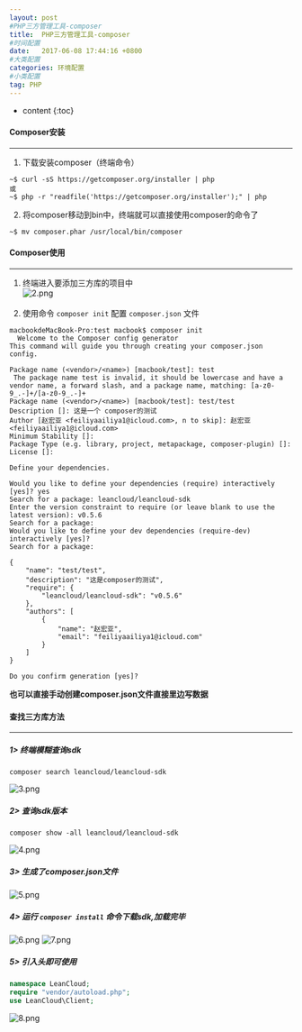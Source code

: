 ```yaml
---
layout: post
#PHP三方管理工具-composer
title:  PHP三方管理工具-composer
#时间配置
date:   2017-06-08 17:44:16 +0800
#大类配置
categories: 环境配置
#小类配置
tag: PHP
---
```


* content
{:toc}

#### Composer安装
----
1. 下载安装composer（终端命令）
```shell
~$ curl -sS https://getcomposer.org/installer | php
或
~$ php -r "readfile('https://getcomposer.org/installer');" | php
```

2. 将composer移动到bin中，终端就可以直接使用composer的命令了
```shell
~$ mv composer.phar /usr/local/bin/composer
```

#### Composer使用
---
1. 终端进入要添加三方库的项目中<br>
    ![2.png](/styles/images/resources/704AF286BFDA7BFD223666B3D981444A.png)<br><br>
2. 使用命令 ```composer init``` 配置 ```composer.json``` 文件<br>

```
macbookdeMacBook-Pro:test macbook$ composer init
  Welcome to the Composer config generator  
This command will guide you through creating your composer.json config.

Package name (<vendor>/<name>) [macbook/test]: test
 The package name test is invalid, it should be lowercase and have a vendor name, a forward slash, and a package name, matching: [a-z0-9_.-]+/[a-z0-9_.-]+ 
Package name (<vendor>/<name>) [macbook/test]: test/test
Description []: 这是一个 composer的测试
Author [赵宏亚 <feiliyaailiya1@icloud.com>, n to skip]: 赵宏亚 <feiliyaailiya1@icloud.com>
Minimum Stability []: 
Package Type (e.g. library, project, metapackage, composer-plugin) []: 
License []: 

Define your dependencies.

Would you like to define your dependencies (require) interactively [yes]? yes
Search for a package: leancloud/leancloud-sdk
Enter the version constraint to require (or leave blank to use the latest version): v0.5.6
Search for a package: 
Would you like to define your dev dependencies (require-dev) interactively [yes]? 
Search for a package: 

{
    "name": "test/test",
    "description": "这是composer的测试",
    "require": {
        "leancloud/leancloud-sdk": "v0.5.6"
    },
    "authors": [
        {
            "name": "赵宏亚",
            "email": "feiliyaailiya1@icloud.com"
        }
    ]
}

Do you confirm generation [yes]?
```
**也可以直接手动创建composer.json文件直接里边写数据**

#### 查找三方库方法
---
##### 1> 终端模糊查询sdk

```
composer search leancloud/leancloud-sdk
```
![3.png](/styles/images/resources/9789C56C64690B3AF84C1015E720B511.png)

##### 2> 查询sdk版本

```
composer show -all leancloud/leancloud-sdk
```
![4.png](/styles/images/resources/2AB6B7E41E26EEFB765D9A464F1F0D84.png)

##### 3> 生成了composer.json文件

![5.png](/styles/images/resources/32D3E0F287F753B20E859D2740DBDA7D.png)

##### 4> 运行 `composer install` 命令下载sdk,加载完毕
![6.png](/styles/images/resources/98D9CB72BA149F552F2B5B5E649207B7.png)
![7.png](/styles/images/resources/5BCCC0219A70B8A21C2A56D5066D801F.png)

##### 5> 引入头即可使用
```php
namespace LeanCloud;
require "vendor/autoload.php";
use LeanCloud\Client; 
```
![8.png](/styles/images/resources/C94E9DC23855410E14D0718775C44AA1.png)
